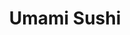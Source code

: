 ---
layout: place
title: "Umami Sushi"
permalink: /texas/san-marcos/umami-sushi.html
stateAbbr: TX
stateName: Texas
cityName: San Marcos
seo:
  name: "Umami Sushi"
  type: Restaurant
  links: https://www.umamiumami.com/
description: "Looking for sushi in San Marcos, Texas? Check out Umami Sushi for a delightful Japanese dining experience. Enjoy a variety of sushi and other dishes in a wel..."
place_id: ChIJ7d9OzGuoXIYRjlJsfCbXUo8
photos:
  - name: >-
      places/ChIJ7d9OzGuoXIYRjlJsfCbXUo8/photos/AeeoHcLWB4rUfJU6Qx2om961rFUEm1QnzcdPzYMJpJLr6Ne7-M4oM2WJUU0FKSIg66PcLuAKKJx7u9H-a4rICoEgt-3OVaZDRMq89lc53Je-eW3XNDgEFzorqlms_EXqa3D9z2BTQoU6haUC82BWn8pPXdgQcGAV0pfIf7ipiyHwr5Gfzf6TxftVqxNR2k9UT46Hshjd_tCeXoOQB2PjOQt3i3gjo3cxetlPwShNEiorWZjKYLXfTLPRaL-Nu6YXlDONRcKEKYJpwuWKcJH4YD6pZZqRfjbtlThKrxyYWKOpsWEaVCxMbOw1GKO5DLvZSXQC08LkI_tAXdUV-ORkAWMtJqKYGCqyos_g0rrDHL0N03xUYVYm_qNCxZw0dHD8qLS8sWCE8_Za-WwDPXqDkuYSfyBNG2xWRgMtuhgv4kqYDBRbnL-D
    widthPx: 3024
    heightPx: 4032
    authorAttributions:
      - displayName: Michael Edelstone
        uri: https://maps.google.com/maps/contrib/111951526427433634163
        photoUri: >-
          https://lh3.googleusercontent.com/a-/ALV-UjV0G2DUkOs2lJ1DXfwCjd1y7Snm_zjF0h3vZ6niuZ_WYnzGad2E9Q=s100-p-k-no-mo
    flagContentUri: >-
      https://www.google.com/local/imagery/report/?cb_client=maps_api_places.places_api&image_key=!1e10!2sCIHM0ogKEICAgIDEqea9ogE&hl=en-US
    googleMapsUri: >-
      https://www.google.com/maps/place//data=!3m4!1e2!3m2!1sCIHM0ogKEICAgIDEqea9ogE!2e10!4m2!3m1!1s0x865ca86bcc4edfed:0x8f52d7267c6c528e
  - name: >-
      places/ChIJ7d9OzGuoXIYRjlJsfCbXUo8/photos/AeeoHcIeBTxKl6lCwoDkKLEAu8mAVxGo5w958-HpHo54ut7o3OvwwNAwKqyrNvgAdfv8NMSzXiSncd8-Yf9aMTz3zOX3GVpSwQIBFHtDNZt5MjL-NxmMQEFKoAy59u0j7DQVI57qMplqmfme7ES6c9BsC-CawxmvXYh0rglfQ0Dp3BDCua6vC4qcDEprxGm9fLssYl6uzuU5sJETI3Yvm4gdC6ksZpv0wrLmwhPJSDKG5I2Bouue3o-F6mkcYaW3r7vTPpxg4nyMTxoDFhvjk_tHKWOniJqk4w3aNrK7_tVcxPQ-VmDcHqiKEocVdI8DaFscTE3nLK5yjKcEco2OHZ9EnMXA98h0rKyomYdSXOhKCY5gQXTUY4XtnixNprBC2zVu8itZOfXRxY52akMRuH-RnBlV9Xf1XcVqCfkTPGgYVBSgfDOW
    widthPx: 4000
    heightPx: 1800
    authorAttributions:
      - displayName: Will Parnell
        uri: https://maps.google.com/maps/contrib/109457704843453062703
        photoUri: >-
          https://lh3.googleusercontent.com/a-/ALV-UjVTAIH9cKj-Us12worIpjUZ9Rtg8vNHOW_czW3fD_uZLbVPesEmDQ=s100-p-k-no-mo
    flagContentUri: >-
      https://www.google.com/local/imagery/report/?cb_client=maps_api_places.places_api&image_key=!1e10!2sCIHM0ogKEICAgIDuiPyuyQE&hl=en-US
    googleMapsUri: >-
      https://www.google.com/maps/place//data=!3m4!1e2!3m2!1sCIHM0ogKEICAgIDuiPyuyQE!2e10!4m2!3m1!1s0x865ca86bcc4edfed:0x8f52d7267c6c528e
  - name: >-
      places/ChIJ7d9OzGuoXIYRjlJsfCbXUo8/photos/AeeoHcIbApk7IkYtuUOgRRRbY7MsRq80p-CkhynQknIscFyigCm3WpUsN6Ii6iWbYUDJ93R3R1zC8kVxJt-G7eIpU_AjB6Qx6CaJ4qDic2aBldX_G75An2dH-up2265i6MlmtCM7uPLnxZhnxOW6gB6efy4nDEqyEtO-elhOEEePXBW5H4_TfhPH7SHHrz3U15ap3MkWi-58ayjaMVYAdieEMeDZqB-L_gXlZJPxw4aK9wi04x4FpUYw0zM841B6vTR89BhJEJkdttLe9_t4vB4Wn2RJJjEPEmO8MO5833XpYRpX0UO910ye2_wrP53eYoX_OTj8Ssom_YqYLcYExmdP5mzbgvHhhn54UxHFD-_Zei-A9pQC_4ZMxQlqoNg3ebTr1p9tOpsyJ2NFhl-kL0yE79vv5979u6VFajCJTrmk7WuRAextKv2dqjGlofNQhFGS
    widthPx: 4000
    heightPx: 3000
    authorAttributions:
      - displayName: Joe Castro
        uri: https://maps.google.com/maps/contrib/114174882747725718921
        photoUri: >-
          https://lh3.googleusercontent.com/a-/ALV-UjW0wYQ7_Ks_J4g82CVZZLKEGePIDBOQsIUJOShHYRGjXvgdioVCVw=s100-p-k-no-mo
    flagContentUri: >-
      https://www.google.com/local/imagery/report/?cb_client=maps_api_places.places_api&image_key=!1e10!2sCIABIhADycKzBSQLDGfjky8ADFj6&hl=en-US
    googleMapsUri: >-
      https://www.google.com/maps/place//data=!3m4!1e2!3m2!1sCIABIhADycKzBSQLDGfjky8ADFj6!2e10!4m2!3m1!1s0x865ca86bcc4edfed:0x8f52d7267c6c528e
  - name: >-
      places/ChIJ7d9OzGuoXIYRjlJsfCbXUo8/photos/AeeoHcKfxGDBF3BDQ_kys1-wNreirQNJgwEXhI-W0CraQmFMG56VAnsYGSQ4_0ojqklSrI4tojQ5wjNIcem0ziLpnuDFnHkSo_HMrEX2ONfGr9dop94zMhWF-yK9qiwC7h7mEc4hSIBVrimlEr835sLf7tV9ZNBL25ZV2i5uYJa27QoKxmIv6kTNyD3qFPfkh-SBIMyRJSXT8eCHRVIUUuv7oNDMeiWFJjJvmp4qdbAfqC6OsKOYqbtPoo-ZBJqtMtsn5IPh8e2y5pQmsVINfTvzlggFAES75ZJUZjipOkZJKliZSq1m5TM_53FjpPDrV-ycIyS1FPC0m3HcLUtutxhIdr4rXpOnx8ICPej6gaE2_K_TcKMZ5abuchNaKizLjyzb5q7kXm_klao1KXN6LU1_BqCzWZBS1U-ySTC1uNs4-mvVjtLG
    widthPx: 4000
    heightPx: 3000
    authorAttributions:
      - displayName: Cole Beauchamp
        uri: https://maps.google.com/maps/contrib/100556311348896631496
        photoUri: >-
          https://lh3.googleusercontent.com/a-/ALV-UjXW9F2HokKWioV10jrub1gzSV6KbWSv_zNWmdtXtAhMUezzs-I=s100-p-k-no-mo
    flagContentUri: >-
      https://www.google.com/local/imagery/report/?cb_client=maps_api_places.places_api&image_key=!1e10!2sCIHM0ogKEICAgMDAid7zggE&hl=en-US
    googleMapsUri: >-
      https://www.google.com/maps/place//data=!3m4!1e2!3m2!1sCIHM0ogKEICAgMDAid7zggE!2e10!4m2!3m1!1s0x865ca86bcc4edfed:0x8f52d7267c6c528e
  - name: >-
      places/ChIJ7d9OzGuoXIYRjlJsfCbXUo8/photos/AeeoHcLo0IMzFVFFyXkTbq_h4sg95hvoeR-AJC7h3UrvDgh0-Pg68kZz8jFl5pqufBpt1y1yWnGkuMch8HhnVfb3fuVZRDFnCDvhIu-24CaGeopLRTWG2uVM81h1L2s-rV67zB5FcIYGQf6T-KFw18KKwvqDPVKJ9NLb9xkAeKU7lOHfR5-2hZ8uK0FcJgzz6lsrXwFaYdwFZbnm0MWE5vQwdzyhrxjf13EH_4c6mLYVkCFiM0Q_1P9vzFpgScyqPfC2HhYCjhUh2J1fV151VWS1ekuS0sire5NnQ5JUuSwzU6FS85l9X3qBRClIOUkvWr99x4g7Mzh9AKaclhbe-kExbmDcRWaW2QssYA4riLAErB131apZtvO1ebL0sjEFY5iHzjDccEXo7R2OEx6LcwhRJQiczR3wdeRItWGAcFQ3McA
    widthPx: 4032
    heightPx: 3024
    authorAttributions:
      - displayName: Shtiger Bek
        uri: https://maps.google.com/maps/contrib/116254568835169969518
        photoUri: >-
          https://lh3.googleusercontent.com/a-/ALV-UjWkUlht8VSDTJHUSFMuDnjkigfZRIaOWJTNHo_jYJc4aRvKrfuG=s100-p-k-no-mo
    flagContentUri: >-
      https://www.google.com/local/imagery/report/?cb_client=maps_api_places.places_api&image_key=!1e10!2sCIHM0ogKEICAgICdtJz1Ag&hl=en-US
    googleMapsUri: >-
      https://www.google.com/maps/place//data=!3m4!1e2!3m2!1sCIHM0ogKEICAgICdtJz1Ag!2e10!4m2!3m1!1s0x865ca86bcc4edfed:0x8f52d7267c6c528e
  - name: >-
      places/ChIJ7d9OzGuoXIYRjlJsfCbXUo8/photos/AeeoHcLotMO2bw5t0dSX3rti9RyBqQUhoxfRQF_KYcg-oUkxyKptlSr6JH-x23LNIPJma6NVb53oL-6rqxb4_rYVXbZ4AW_cg1qZP5BpCRFdUSMcHea2GnwjfGq6jjnreBgntpz43LDZco7Wrq8IFo4s6NKJPTBbADqm04RZbptvmB0wMNsYELDtKjyUG-O0HsxXgw3kJLsdUjpInz7l4LBcVypFvrRB1oSPI3CUQTKTuhMjiR3FyNG-_b-DgRCjch55dKF5n8HIoBNTsyfkEefeDVPsFKZ-hu17Jh2g8QwN5MFN94PHynbLPLPeQE5ZAdcAgf9hYNOhpmIyrGx8pZn3ZPPr-tZMm7dvhg52Ts07YWdpkBYQoB5ulsL4ARSKrFSFa0CuDGWMC5F7tBgpy5yRfzPJKMZs-elgSA2WvpReOppdig
    widthPx: 4080
    heightPx: 3072
    authorAttributions:
      - displayName: Michael Perkins
        uri: https://maps.google.com/maps/contrib/103349610151136621202
        photoUri: >-
          https://lh3.googleusercontent.com/a-/ALV-UjW7QFcvPRsFBvpdfh5nwdtBZD804C6kUJAFZVMhGO1thIvy8TnMMg=s100-p-k-no-mo
    flagContentUri: >-
      https://www.google.com/local/imagery/report/?cb_client=maps_api_places.places_api&image_key=!1e10!2sCIHM0ogKEICAgICBqMSWYA&hl=en-US
    googleMapsUri: >-
      https://www.google.com/maps/place//data=!3m4!1e2!3m2!1sCIHM0ogKEICAgICBqMSWYA!2e10!4m2!3m1!1s0x865ca86bcc4edfed:0x8f52d7267c6c528e
  - name: >-
      places/ChIJ7d9OzGuoXIYRjlJsfCbXUo8/photos/AeeoHcJ5zCP0rieXsmRMLq-MAnGPBySs3roTRiuV4Rnbcycaq56IEXwM1k7eyitZELdE9k3WHE9gbynJLvcuwR-XybtzWh6qgEZDFzCPWvhAVLcAzkpg9MRaHJiI7JojjekmTdcr-9OwtgLqXy-oz9WYyHm3jYYLdu9BRQXICXVjRNMh-NbyHnMSjZpj3dKvUzc2uYrtXzKaBfmCyW9nVOzjd6OjBrvsNH2IQFLBRR8PD-B8mcpGtpoj4T0PV1cjV_b_6RC81I0t8qCyTa0woIaVgqejacdWhRfsIVgqkby2zHOMLREGDB7MoMy3xRdVdstiXnpUofjHHxdk7X5NUWlLN2ns_hMBkhXtSW_3h_bOti55J23EE-YmNHiqJtKbTJGjbwnJTTuj31n90GmJpyUDq7LV7aXimBUj39KbB3MmbwB_u19z
    widthPx: 4032
    heightPx: 2268
    authorAttributions:
      - displayName: Dominick Edeker
        uri: https://maps.google.com/maps/contrib/114191944249474242194
        photoUri: >-
          https://lh3.googleusercontent.com/a/ACg8ocKZuruZJ5M17SrBtzzvMCSU2mrRmRpBMiZxapbJBtf4iY2Ebd8=s100-p-k-no-mo
    flagContentUri: >-
      https://www.google.com/local/imagery/report/?cb_client=maps_api_places.places_api&image_key=!1e10!2sCIHM0ogKEICAgIC07LvFjQE&hl=en-US
    googleMapsUri: >-
      https://www.google.com/maps/place//data=!3m4!1e2!3m2!1sCIHM0ogKEICAgIC07LvFjQE!2e10!4m2!3m1!1s0x865ca86bcc4edfed:0x8f52d7267c6c528e
  - name: >-
      places/ChIJ7d9OzGuoXIYRjlJsfCbXUo8/photos/AeeoHcIY-R86K5PL5xEtW6XTkY3d_j9gjfLJc-G9PvcSGG5r-O__9MIXki2MjlRjgKQ_iKhjKn5o_6BW4TvLebmUlUajWYqD8G1QfCQsLO4mF6cwVG3FxwR4oMFDS1lm6XY0MI8L1hbNPQiA6AuOUr2t0hdxhoKYGRl0bRBJLpwk6MFa1PvaOo8SYmcU_bWC4Gb9b5jMiHOp0_iX91B_bfVhMsW0pcQjpKcIjjiTw10k1qkL_xxI-vcpOr5sOogbw8ndVMhn1fXLCgpMqJ1mi5rf4-HGHY79ODCC0BkT_MFNj6JaTkaD739zyhiEvUCFxWtr2roxwNWnGCTJrnkLWdBaKdlxCv1KFT32pf2G28grXpEzX6rC56nD3mctLrhP5CI9JIfPPfFCrp6aMnQU8STSNw2bqjPW1wsZtChPLzMRcKXuSw_a
    widthPx: 3024
    heightPx: 4032
    authorAttributions:
      - displayName: Wil Schulz
        uri: https://maps.google.com/maps/contrib/112276176765744782481
        photoUri: >-
          https://lh3.googleusercontent.com/a-/ALV-UjWym3nipTV4Gg_4-P-IkTRhuPVDRDE23N2e754qG-9P7yzQ8P0=s100-p-k-no-mo
    flagContentUri: >-
      https://www.google.com/local/imagery/report/?cb_client=maps_api_places.places_api&image_key=!1e10!2sCIHM0ogKEICAgICnsNWK7AE&hl=en-US
    googleMapsUri: >-
      https://www.google.com/maps/place//data=!3m4!1e2!3m2!1sCIHM0ogKEICAgICnsNWK7AE!2e10!4m2!3m1!1s0x865ca86bcc4edfed:0x8f52d7267c6c528e
  - name: >-
      places/ChIJ7d9OzGuoXIYRjlJsfCbXUo8/photos/AeeoHcKvf6ygVhcj9mXX6KU5Q0QAZy28YJ2QeCtjrA4rAitTgJ8jdemJn7S5iREqEENwFD_kAFWsBPkmgWfFFAFG7ofeWPpqtx36EYBe2LpYCq7YSds-KoH4xhz1qWvAFH2wSm60ktzIRw807bJcMkzDJSP0ja4WLfWchN4PNuucQ5iXkvoWq5Qp9mbtHZTb_tLE47eyX9XAOWXy4MpGek-8ufFgY-hxuZh1t9VssXyH6NVBWfA1R9GUxyBxw_XywZsmIUG-6Qw6OIj__W9Lh9y9-A06jvUiDXir25XGPVeUwzsWTByML4RSrm5pUuBrQ0CA6TD0V-4bkDQndKaOUXlZjnyVyo5RhMdvIBEPb03XW9yb9IyMZAhlcb7VYklQdnFX_hieQs-gBp-nMyYpVyxikFOZJ0rtVlQfrOBlp8wKxjuIrxQ
    widthPx: 3024
    heightPx: 4032
    authorAttributions:
      - displayName: Foodandtravel Addict
        uri: https://maps.google.com/maps/contrib/105741905048780005421
        photoUri: >-
          https://lh3.googleusercontent.com/a/ACg8ocKJNoVD9SKhe819Rp1vI8_yKK_q-njJ_zj-bigCiJck144IQw=s100-p-k-no-mo
    flagContentUri: >-
      https://www.google.com/local/imagery/report/?cb_client=maps_api_places.places_api&image_key=!1e10!2sCIHM0ogKEICAgICZudm98QE&hl=en-US
    googleMapsUri: >-
      https://www.google.com/maps/place//data=!3m4!1e2!3m2!1sCIHM0ogKEICAgICZudm98QE!2e10!4m2!3m1!1s0x865ca86bcc4edfed:0x8f52d7267c6c528e
  - name: >-
      places/ChIJ7d9OzGuoXIYRjlJsfCbXUo8/photos/AeeoHcIP4Nx8_kWn7ODiBRzi-cpDWDSxw_H6xmvt_0H-9bkvv5FhSQJU59sx59vvm1EcL2irf1s-TQqdyEayfS2nOfD8oiOO8NSOexmfERKM4R86-ON9ij9lQdLTxvFuBRkvPaFAjHvuxRu6ehWfLG3678Ev2lAcNKM4YhLOMT5TCXxErItcSROnqqyVOVDOeS_uWAt038GKN-TimtsOcwiLZ6MPfXSfFqzoFTETaQEdAJmchU7ekZ-_H0EP-iCczf3PqQUEKjEFEkQqEacYPNlkHWtR3hZtSHiz5gIZWDHeiH6dTD31tCBtudsvGRaZCk42Ll0Cagglba1mYELaHh4BPF6fqlDN4eqOUpFIUeSYjRrgahYaCaBLC7ZjuWQcVFMd88NBGLPSK3-VSVl5YybQwY7NY2VZYcUHRJ2B1n1ILYlqSeyh
    widthPx: 2370
    heightPx: 2963
    authorAttributions:
      - displayName: Jacob Stiller
        uri: https://maps.google.com/maps/contrib/106806489586764991311
        photoUri: >-
          https://lh3.googleusercontent.com/a-/ALV-UjV0fTxC1_jQxclmHZlZbJNsD6bD1L9vwVc4_GCKeJIaSv2WoEPK=s100-p-k-no-mo
    flagContentUri: >-
      https://www.google.com/local/imagery/report/?cb_client=maps_api_places.places_api&image_key=!1e10!2sCIHM0ogKEICAgID6sYj6vgE&hl=en-US
    googleMapsUri: >-
      https://www.google.com/maps/place//data=!3m4!1e2!3m2!1sCIHM0ogKEICAgID6sYj6vgE!2e10!4m2!3m1!1s0x865ca86bcc4edfed:0x8f52d7267c6c528e
address: 700 N LBJ Dr Suite 105, San Marcos, TX 78666, USA
street: 700 N LBJ Dr Suite 105
city: San Marcos
state: TX
zip: '78666'
country: USA
neighborhood: null
latitude: '29.891974'
longitude: '-97.940669'
accessibility_options:
  wheelchairAccessibleParking: true
  wheelchairAccessibleEntrance: true
  wheelchairAccessibleRestroom: true
  wheelchairAccessibleSeating: true
business_status: OPERATIONAL
name: Umami Sushi
google_maps_links:
  directionsUri: >-
    https://www.google.com/maps/dir//''/data=!4m7!4m6!1m1!4e2!1m2!1m1!1s0x865ca86bcc4edfed:0x8f52d7267c6c528e!3e0
  placeUri: https://maps.google.com/?cid=10327553455810171534
  writeAReviewUri: >-
    https://www.google.com/maps/place//data=!4m3!3m2!1s0x865ca86bcc4edfed:0x8f52d7267c6c528e!12e1
  reviewsUri: >-
    https://www.google.com/maps/place//data=!4m4!3m3!1s0x865ca86bcc4edfed:0x8f52d7267c6c528e!9m1!1b1
  photosUri: >-
    https://www.google.com/maps/place//data=!4m3!3m2!1s0x865ca86bcc4edfed:0x8f52d7267c6c528e!10e5
primary_type: Sushi Restaurant
opening_hours:
  regular: null
  current: null
secondary_opening_hours:
  regular:
    weekdayDescriptions: null
    type: null
  current:
    weekdayDescriptions: null
    type: null
phone: (512) 667-7903
price_level: PRICE_LEVEL_MODERATE
price_range: $10 &ndash; $20
rating: '4.5'
rating_count: 483
website: https://www.umamiumami.com/
reviews: null
parking_options: null
payment_options: null
allow_dogs: null
curbside_pickup: null
delivery: null
dine_in: null
good_for_children: null
good_for_groups: null
good_for_sports: null
live_music: null
menu_for_children: null
outdoor_seating: null
reservable: null
restroom: null
serves_beer: null
serves_breakfast: null
serves_brunch: null
serves_cocktails: null
serves_coffee: null
serves_dinner: null
serves_dessert: null
serves_lunch: null
serves_vegetarian_food: null
serves_wine: null
takeout: null
summary: null

---